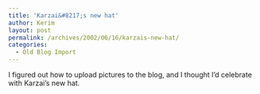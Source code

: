 ```yaml
---
title: 'Karzai&#8217;s new hat'
author: Kerim
layout: post
permalink: /archives/2002/06/16/karzais-new-hat/
categories:
  - Old Blog Import
---
```

I figured out how to upload pictures to the blog, and I thought I&#8217;d celebrate with Karzai&#8217;s new hat.

